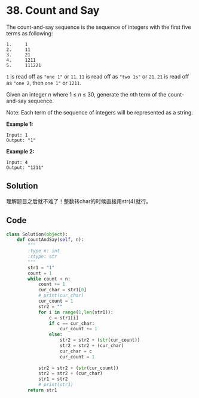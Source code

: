 # 38. Count and Say

The count-and-say sequence is the sequence of integers with the first five terms as following:

```
1.     1
2.     11
3.     21
4.     1211
5.     111221
```

`1` is read off as `"one 1"` or `11`.
`11` is read off as `"two 1s"` or `21`.
`21` is read off as `"one 2`, then `one 1"` or `1211`.

Given an integer *n* where 1 ≤ *n* ≤ 30, generate the *n*th term of the count-and-say sequence.

Note: Each term of the sequence of integers will be represented as a string.

 

**Example 1:**

```
Input: 1
Output: "1"
```

**Example 2:**

```
Input: 4
Output: "1211"
```



## Solution

理解题目之后就不难了！整数转char的时候直接用str(4)就行。



## Code

```python
class Solution(object):
    def countAndSay(self, n):
        """
        :type n: int
        :rtype: str
        """
        str1 = "1"
        count = 1
        while count < n:
            count += 1
            cur_char = str1[0]
            # print(cur_char)
            cur_count = 1
            str2 = ""
            for i in range(1,len(str1)):
                c = str1[i]
                if c == cur_char:
                    cur_count += 1
                else:
                    str2 = str2 + (str(cur_count))
                    str2 = str2 + (cur_char)
                    cur_char = c
                    cur_count = 1
                    
            str2 = str2 + (str(cur_count))
            str2 = str2 + (cur_char)
            str1 = str2
            # print(str1)
        return str1
```

